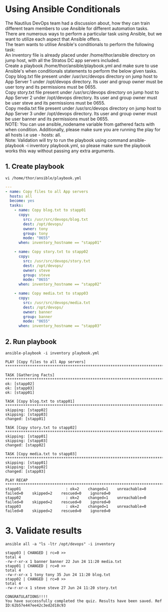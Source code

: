# Using Ansible Conditionals

The Nautilus DevOps team had a discussion about, how they can train different team members to use Ansible for different automation tasks.  
There are numerous ways to perform a particular task using Ansible, but we want to utilize each aspect that Ansible offers.  
The team wants to utilise Ansible's conditionals to perform the following task:  
An inventory file is already placed under /home/thor/ansible directory on jump host, with all the Stratos DC app servers included.  
Create a playbook /home/thor/ansible/playbook.yml and make sure to use Ansible's when conditionals statements to perform the below given tasks.  
Copy blog.txt file present under /usr/src/devops directory on jump host to App Server 1 under /opt/devops directory. Its user and group owner must be user tony and its permissions must be 0655.  
Copy story.txt file present under /usr/src/devops directory on jump host to App Server 2 under /opt/devops directory. Its user and group owner must be user steve and its permissions must be 0655.  
Copy media.txt file present under /usr/src/devops directory on jump host to App Server 3 under /opt/devops directory. Its user and group owner must be user banner and its permissions must be 0655.  
NOTE: You can use ansible_nodename variable from gathered facts with when condition. Additionally, please make sure you are running the play for all hosts i.e use - hosts: all.  
Note: Validation will try to run the playbook using command ansible-playbook -i inventory playbook.yml, so please make sure the playbook works this way without passing any extra arguments.  


## 1. Create playbook
`vi /home/thor/ansible/playbook.yml`
```yaml
---
- name: Copy files to all App servers
  hosts: all
  become: yes
  tasks:
    - name: Copy blog.txt to stapp01
      copy:
        src: /usr/src/devops/blog.txt
        dest: /opt/devops/
        owner: tony
        group: tony
        mode: "0655"
      when: inventory_hostname == "stapp01"

    - name: Copy story.txt to stapp02
      copy:
        src: /usr/src/devops/story.txt
        dest: /opt/devops/
        owner: steve
        group: steve
        mode: "0655"
      when: inventory_hostname == "stapp02"

    - name: Copy media.txt to stapp03
      copy:
        src: /usr/src/devops/media.txt
        dest: /opt/devops/
        owner: banner
        group: banner
        mode: "0655"
      when: inventory_hostname == "stapp03"
```


## 2. Run playbook
`ansible-playbook -i inventory playbook.yml`

```console
PLAY [Copy files to all App servers] ********************************************************************************************************************************************************

TASK [Gathering Facts] **********************************************************************************************************************************************************************
ok: [stapp02]
ok: [stapp03]
ok: [stapp01]

TASK [Copy blog.txt to stapp01] *************************************************************************************************************************************************************
skipping: [stapp02]
skipping: [stapp03]
changed: [stapp01]

TASK [Copy story.txt to stapp02] ************************************************************************************************************************************************************
skipping: [stapp01]
skipping: [stapp03]
changed: [stapp02]

TASK [Copy media.txt to stapp03] ************************************************************************************************************************************************************
skipping: [stapp01]
skipping: [stapp02]
changed: [stapp03]

PLAY RECAP **********************************************************************************************************************************************************************************
stapp01                    : ok=2    changed=1    unreachable=0    failed=0    skipped=2    rescued=0    ignored=0   
stapp02                    : ok=2    changed=1    unreachable=0    failed=0    skipped=2    rescued=0    ignored=0   
stapp03                    : ok=2    changed=1    unreachable=0    failed=0    skipped=2    rescued=0    ignored=0
```


# 3. Validate results
`ansible all -a "ls -ltr /opt/devops" -i inventory`

```console
stapp03 | CHANGED | rc=0 >>
total 4
-rw-r-xr-x 1 banner banner 22 Jun 24 11:20 media.txt
stapp01 | CHANGED | rc=0 >>
total 4
-rw-r-xr-x 1 tony tony 35 Jun 24 11:20 blog.txt
stapp02 | CHANGED | rc=0 >>
total 4
-rw-r-xr-x 1 steve steve 27 Jun 24 11:20 story.txt
```


```console
CONGRATULATIONS!!!!
You have successfully completed the quiz. Results have been saved. Ref ID:62b57e447ee42c3ed2d18c93
```

